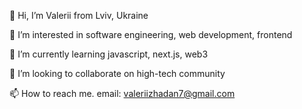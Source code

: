 👋 Hi, I’m Valerii from Lviv, Ukraine

👀 I’m interested in software engineering, web development, frontend

🌱 I’m currently learning javascript, next.js, web3

💞️ I’m looking to collaborate on high-tech community

📫 How to reach me. email: valeriizhadan7@gmail.com
